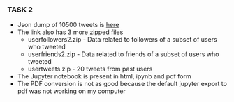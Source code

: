 ### TASK 2

- Json dump of 10500 tweets is [here](https://iiitaphyd-my.sharepoint.com/:f:/g/personal/pulak_malhotra_students_iiit_ac_in/EoZFmJ6Aa_BFu2lMCOWw3xQBPltH9pWuxRccwXTUvH7i3g?e=QfxB0p)
- The link also has 3 more zipped files
	- userfollowers2.zip - Data related to followers of a subset of users who tweeted
	- userfriends2.zip - Data related to friends of a subset of users who tweeted
	- usertweets.zip - 20 tweets from past users
- The Jupyter notebook is present in html, ipynb and pdf form
- The PDF conversion is not as good because the default jupyter export to pdf was not working on my computer


